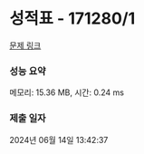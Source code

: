 # 성적표 - 171280/1 

[문제 링크](https://level.goorm.io/exam/171280/%EC%84%B1%EC%A0%81%ED%91%9C/quiz/1) 

### 성능 요약

메모리: 15.36 MB, 시간: 0.24 ms

### 제출 일자

2024년 06월 14일 13:42:37

